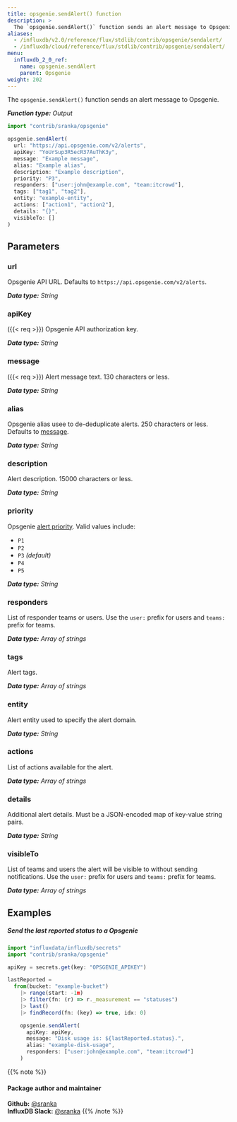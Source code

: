 ```yaml
---
title: opsgenie.sendAlert() function
description: >
  The `opsgenie.sendAlert()` function sends an alert message to Opsgenie.
aliases:
  - /influxdb/v2.0/reference/flux/stdlib/contrib/opsgenie/sendalert/
  - /influxdb/cloud/reference/flux/stdlib/contrib/opsgenie/sendalert/
menu:
  influxdb_2_0_ref:
    name: opsgenie.sendAlert
    parent: Opsgenie
weight: 202
---
```


The `opsgenie.sendAlert()` function sends an alert message to Opsgenie.

_**Function type:** Output_

```js
import "contrib/sranka/opsgenie"

opsgenie.sendAlert(
  url: "https://api.opsgenie.com/v2/alerts",
  apiKey: "YoUrSup3R5ecR37AuThK3y",
  message: "Example message",
  alias: "Example alias",
  description: "Example description",
  priority: "P3",
  responders: ["user:john@example.com", "team:itcrowd"],
  tags: ["tag1", "tag2"],
  entity: "example-entity",
  actions: ["action1", "action2"],
  details: "{}",
  visibleTo: []
)
```

## Parameters

### url
Opsgenie API URL.
Defaults to `https://api.opsgenie.com/v2/alerts`.

_**Data type:** String_

### apiKey
({{< req >}})
Opsgenie API authorization key.

_**Data type:** String_

### message
({{< req >}})
Alert message text.
130 characters or less.

_**Data type:** String_

### alias
Opsgenie alias usee to de-deduplicate alerts.
250 characters or less.
Defaults to [message](#message).

_**Data type:** String_

### description
Alert description.
15000 characters or less.

_**Data type:** String_

### priority
Opsgenie [alert priority](https://docs.opsgenie.com/docs/alert-priority-settings).
Valid values include:

- `P1`
- `P2`
- `P3` _(default)_
- `P4`
- `P5`

_**Data type:** String_

### responders
List of responder teams or users.
Use the `user:` prefix for users and `teams:` prefix for teams.

_**Data type:** Array of strings_

### tags
Alert tags.

_**Data type:** Array of strings_

### entity
Alert entity used to specify the alert domain.

_**Data type:** String_

### actions
List of actions available for the alert.

_**Data type:** Array of strings_

### details
Additional alert details.
Must be a JSON-encoded map of key-value string pairs.

_**Data type:** String_

### visibleTo
List of teams and users the alert will be visible to without sending notifications.
Use the `user:` prefix for users and `teams:` prefix for teams.

_**Data type:** Array of strings_

## Examples

##### Send the last reported status to a Opsgenie
```js
import "influxdata/influxdb/secrets"
import "contrib/sranka/opsgenie"

apiKey = secrets.get(key: "OPSGENIE_APIKEY")

lastReported =
  from(bucket: "example-bucket")
    |> range(start: -1m)
    |> filter(fn: (r) => r._measurement == "statuses")
    |> last()
    |> findRecord(fn: (key) => true, idx: 0)

    opsgenie.sendAlert(
      apiKey: apiKey,
      message: "Disk usage is: ${lastReported.status}.",
      alias: "example-disk-usage",
      responders: ["user:john@example.com", "team:itcrowd"]
    )
```

{{% note %}}
#### Package author and maintainer
**Github:** [@sranka](https://github.com/sranka)  
**InfluxDB Slack:** [@sranka](https://influxdata.com/slack)
{{% /note %}}

